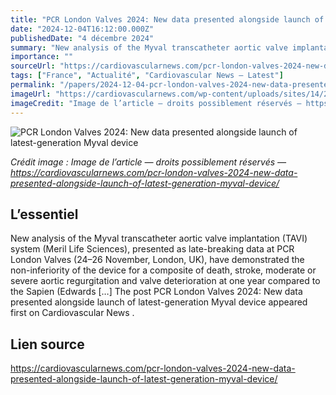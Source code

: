 ```yaml
---
title: "PCR London Valves 2024: New data presented alongside launch of latest-generation Myval device"
date: "2024-12-04T16:12:00.000Z"
publishedDate: "4 décembre 2024"
summary: "New analysis of the Myval transcatheter aortic valve implantation (TAVI) system (Meril Life Sciences), presented as late-breaking data at PCR London Valves (24–26 November, London, UK), have demonstrated the non-inferiority of the device for a composite of death, stroke, moderate or severe aortic regurgitation and valve deterioration at one year compared to the Sapien (Edwards [&#8230;] The post PCR London Valves 2024: New data presented alongside launch of latest-generation Myval device appeared first on Cardiovascular News ."
importance: ""
sourceUrl: "https://cardiovascularnews.com/pcr-london-valves-2024-new-data-presented-alongside-launch-of-latest-generation-myval-device/"
tags: ["France", "Actualité", "Cardiovascular News — Latest"]
permalink: "/papers/2024-12-04-pcr-london-valves-2024-new-data-presented-alongside-launch-of-latest-generation-myval-device"
imageUrl: "https://cardiovascularnews.com/wp-content/uploads/sites/14/2024/12/IMG_2653-scaled.jpg"
imageCredit: "Image de l’article — droits possiblement réservés — https://cardiovascularnews.com/pcr-london-valves-2024-new-data-presented-alongside-launch-of-latest-generation-myval-device/"
---
```


![PCR London Valves 2024: New data presented alongside launch of latest-generation Myval device](https://cardiovascularnews.com/wp-content/uploads/sites/14/2024/12/IMG_2653-scaled.jpg)

*Crédit image : Image de l’article — droits possiblement réservés — https://cardiovascularnews.com/pcr-london-valves-2024-new-data-presented-alongside-launch-of-latest-generation-myval-device/*

## L’essentiel

New analysis of the Myval transcatheter aortic valve implantation (TAVI) system (Meril Life Sciences), presented as late-breaking data at PCR London Valves (24–26 November, London, UK), have demonstrated the non-inferiority of the device for a composite of death, stroke, moderate or severe aortic regurgitation and valve deterioration at one year compared to the Sapien (Edwards [&#8230;] The post PCR London Valves 2024: New data presented alongside launch of latest-generation Myval device appeared first on Cardiovascular News .

## Lien source

https://cardiovascularnews.com/pcr-london-valves-2024-new-data-presented-alongside-launch-of-latest-generation-myval-device/

